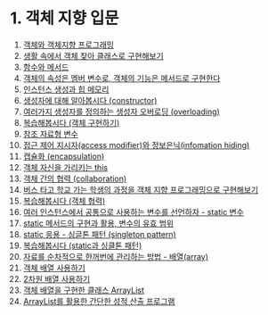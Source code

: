 #  1. 객체 지향 입문

1.  [객체와 객체지향 프로그래밍](./01.%20%EA%B0%9D%EC%B2%B4%EC%99%80%20%EA%B0%9D%EC%B2%B4%20%EC%A7%80%ED%96%A5%20%ED%94%84%EB%A1%9C%EA%B7%B8%EB%9E%98%EB%B0%8D/)
2.  [생활 속에서 객체 찾아 클래스로 구현해보기](./02.%20%EC%83%9D%ED%99%9C%20%EC%86%8D%EC%97%90%EC%84%9C%20%EA%B0%9D%EC%B2%B4%20%EC%B0%BE%EC%95%84%20%ED%81%B4%EB%9E%98%EC%8A%A4%EB%A1%9C%20%EA%B5%AC%ED%98%84%ED%95%B4%EB%B3%B4%EA%B8%B0/)
3.  [함수와 메서드](./03.%20%ED%95%A8%EC%88%98%EC%99%80%20%EB%A9%94%EC%84%9C%EB%93%9C/)
4.  [객체의 속성은 멤버 변수로, 객체의 기능은 메서드로 구현한다](./04.%20%EA%B0%9D%EC%B2%B4%EC%9D%98%20%EC%86%8D%EC%84%B1%EC%9D%80%20%EB%A9%A4%EB%B2%84%EB%B3%80%EC%88%98%EB%A1%9C%2C%20%EA%B0%9D%EC%B2%B4%EC%9D%98%20%EA%B8%B0%EB%8A%A5%EC%9D%80%20%EB%A9%94%EC%84%9C%EB%93%9C%EB%A1%9C%20%EA%B5%AC%ED%98%84%ED%95%9C%EB%8B%A4/)
5.  [인스턴스 생성과 힙 메모리](./05.%20%EC%9D%B8%EC%8A%A4%ED%84%B4%EC%8A%A4%20%EC%83%9D%EC%84%B1%EA%B3%BC%20%ED%9E%99%20%EB%A9%94%EB%AA%A8%EB%A6%AC/)
6.  [생성자에 대해 알아봅시다 (constructor)](./06.%20%EC%83%9D%EC%84%B1%EC%9E%90%EC%97%90%20%EB%8C%80%ED%95%B4%20%EC%95%8C%EC%95%84%EB%B4%85%EC%8B%9C%EB%8B%A4%20(constructor)/)
7.  [여러가지 생성자를 정의하는 생성자 오버로딩 (overloading)](./07.%20%EC%97%AC%EB%9F%AC%EA%B0%80%EC%A7%80%20%EC%83%9D%EC%84%B1%EC%9E%90%EB%A5%BC%20%EC%A0%95%EC%9D%98%ED%95%98%EB%8A%94%20%EC%83%9D%EC%84%B1%EC%9E%90%20%EC%98%A4%EB%B2%84%EB%A1%9C%EB%94%A9%20(overloading)/)
8.  [복습해봅시다 (객체 구현하기)](./08.%20%EB%B3%B5%EC%8A%B5%ED%95%B4%EB%B4%85%EC%8B%9C%EB%8B%A4%20(%EA%B0%9D%EC%B2%B4%20%EA%B5%AC%ED%98%84%ED%95%98%EA%B8%B0)/)
9.  [참조 자료형 변수](./09.%20%EC%B0%B8%EC%A1%B0%20%EC%9E%90%EB%A3%8C%ED%98%95%20%EB%B3%80%EC%88%98/)
10. [접근 제어 지시자(access modifier)와 정보은닉(infomation hiding)](./10.%20%EC%A0%91%EA%B7%BC%20%EC%A0%9C%EC%96%B4%20%EC%A7%80%EC%8B%9C%EC%9E%90%20(access%20modifier)%EC%99%80%20%EC%A0%95%EB%B3%B4%EC%9D%80%EB%8B%89%20(infomation%20hiding)/)
11. [캡슐화 (encapsulation)](./11.%20%EC%BA%A1%EC%8A%90%ED%99%94%20(encapsulation)/)
12. [객체 자신을 가리키는 this](./12.%20%EA%B0%9D%EC%B2%B4%20%EC%9E%90%EC%8B%A0%EC%9D%84%20%EA%B0%80%EB%A6%AC%ED%82%A4%EB%8A%94%20this/)
13. [객체 간의 협력 (collaboration)](./13.%20%EA%B0%9D%EC%B2%B4%20%EA%B0%84%EC%9D%98%20%ED%98%91%EB%A0%A5%20(collaboration)/)
14. [버스 타고 학교 가는 학생의 과정을 객체 지향 프로그래밍으로 구현해보기](./14.%20%EB%B2%84%EC%8A%A4%20%ED%83%80%EA%B3%A0%20%ED%95%99%EA%B5%90%20%EA%B0%80%EB%8A%94%20%ED%95%99%EC%83%9D%EC%9D%98%20%EA%B3%BC%EC%A0%95%EC%9D%84%20%EA%B0%9D%EC%B2%B4%20%EC%A7%80%ED%96%A5%20%ED%94%84%EB%A1%9C%EA%B7%B8%EB%9E%98%EB%B0%8D%EC%9C%BC%EB%A1%9C%20%EA%B5%AC%ED%98%84%ED%95%B4%EB%B3%B4%EA%B8%B0/)
15. [복습해봅시다  (객체 협력)](./15.%20%EB%B3%B5%EC%8A%B5%ED%95%B4%EB%B4%85%EC%8B%9C%EB%8B%A4%20(%EA%B0%9D%EC%B2%B4%20%ED%98%91%EB%A0%A5)/)
16. [여러 인스턴스에서 공통으로 사용하는 변수를 선언하자 - static 변수](./16.%20%EC%97%AC%EB%9F%AC%20%EC%9D%B8%EC%8A%A4%ED%84%B4%EC%8A%A4%EC%97%90%EC%84%9C%20%EA%B3%B5%ED%86%B5%EC%9C%BC%EB%A1%9C%20%EC%82%AC%EC%9A%A9%ED%95%98%EB%8A%94%20%EB%B3%80%EC%88%98%EB%A5%BC%20%EC%84%A0%EC%96%B8%ED%95%98%EC%9E%90%20-%20static%20%EB%B3%80%EC%88%98/)
17. [static 메서드의 구현과 활용, 변수의 유효 범위](./17.%20static%20%EB%A9%94%EC%84%9C%EB%93%9C%EC%9D%98%20%EA%B5%AC%ED%98%84%EA%B3%BC%20%ED%99%9C%EC%9A%A9%2C%20%EB%B3%80%EC%88%98%EC%9D%98%20%EC%9C%A0%ED%9A%A8%20%EB%B2%94%EC%9C%84/)
18. [static 응용 - 싱글톤 패턴 (singleton pattern)](./18.%20static%20%EC%9D%91%EC%9A%A9%20-%20%EC%8B%B1%EA%B8%80%ED%86%A4%20%ED%8C%A8%ED%84%B4%20(singleton%20pattern)/)
19. [복습해봅시다 (static과 싱클톤 패턴)](./19.%20%EB%B3%B5%EC%8A%B5%ED%95%B4%EB%B4%85%EC%8B%9C%EB%8B%A4%20(static%EA%B3%BC%20%EC%8B%B1%EA%B8%80%ED%86%A4%20%ED%8C%A8%ED%84%B4)/)
20. [자료를 순차적으로 한꺼번에 관리하는 방법 - 배열(array)](./20.%20%EC%9E%90%EB%A3%8C%EB%A5%BC%20%EC%88%9C%EC%B0%A8%EC%A0%81%EC%9C%BC%EB%A1%9C%20%ED%95%9C%EA%BA%BC%EB%B2%88%EC%97%90%20%EA%B4%80%EB%A6%AC%ED%95%98%EB%8A%94%20%EB%B0%A9%EB%B2%95%20-%20%EB%B0%B0%EC%97%B4%20(array)/)
21. [객체 배열 사용하기](./21.%20%EA%B0%9D%EC%B2%B4%20%EB%B0%B0%EC%97%B4%20%EC%82%AC%EC%9A%A9%ED%95%98%EA%B8%B0/)
22. [2차원 배열 사용하기](./22.%202%EC%B0%A8%EC%9B%90%20%EB%B0%B0%EC%97%B4%20%EC%82%AC%EC%9A%A9%ED%95%98%EA%B8%B0/)
23. [객체 배열을 구현한 클래스 ArrayList](./23.%20%EA%B0%9D%EC%B2%B4%20%EB%B0%B0%EC%97%B4%EC%9D%84%20%EA%B5%AC%ED%98%84%ED%95%9C%20%ED%81%B4%EB%9E%98%EC%8A%A4%20ArrayList/)
24. [ArrayList를 활용한 간단한 성적 산출 프로그램](./24.%20ArrayList%EB%A5%BC%20%ED%99%9C%EC%9A%A9%ED%95%9C%20%EA%B0%84%EB%8B%A8%ED%95%9C%20%EC%84%B1%EC%A0%81%20%EC%82%B0%EC%B6%9C%20%ED%94%84%EB%A1%9C%EA%B7%B8%EB%9E%A8/)